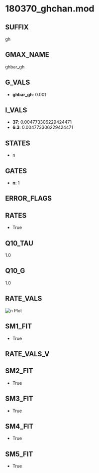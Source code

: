 # 180370_ghchan.mod

## SUFFIX

gh

## GMAX_NAME

ghbar_gh

## G_VALS

- **ghbar_gh**: 0.001

## I_VALS

- **37**: 0.004773306229424471
- **6.3**: 0.004773306229424471

## STATES

- n

## GATES

- **n**: 1

## ERROR_FLAGS


## RATES

- True

## Q10_TAU

1.0

## Q10_G

1.0

## RATE_VALS

![n Plot](/Users/pbozelos/Dropbox/icg-Chai-Panos/supermodels/output_markdown_files/IH/180370_ghchan.mod/images/n.png)

## SM1_FIT

- True

## RATE_VALS_V

## SM2_FIT

- True

## SM3_FIT

- True

## SM4_FIT

- True

## SM5_FIT

- True


